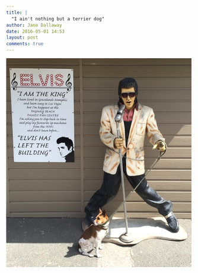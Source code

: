 ```yaml
---
title: |
  "I ain't nothing but a terrier dog"
author: Jane Dallaway
date: 2016-05-01 14:53
layout: post
comments: true
---
```


<div><a href="/media/PPtp_FullSizeRender.jpg"><img src="/media/PPtp_thumb_FullSizeRender.jpg" width="500" height="563"/></a></div>



  

      